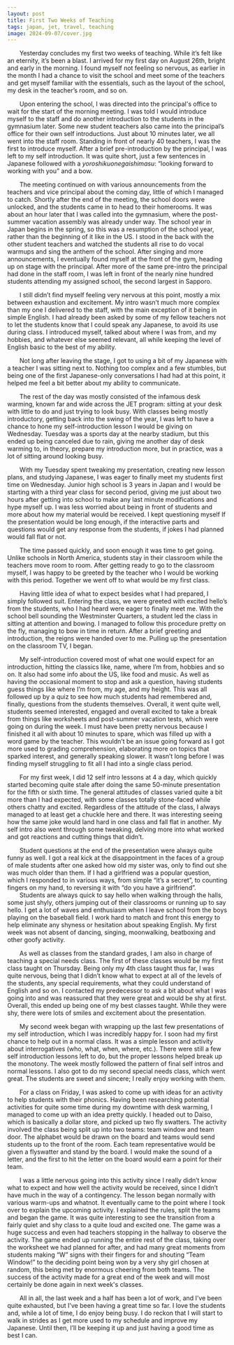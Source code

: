 ```yaml
---
layout: post
title: First Two Weeks of Teaching
tags: japan, jet, travel, teaching
image: 2024-09-07/cover.jpg
---
```


&emsp;&emsp;Yesterday concludes my first two weeks of teaching. While it’s felt like an eternity, it’s been a blast. I arrived for my first day on August 26th, bright and early in the morning. I found myself not feeling so nervous, as earlier in the month I had a chance to visit the school and meet some of the teachers and get myself familiar with the essentials, such as the layout of the school, my desk in the teacher’s room, and so on.  

&emsp;&emsp;Upon entering the school, I was directed into the principal's office to wait for the start of the morning meeting. I was told I would introduce myself to the staff and do another introduction to the students in the gymnasium later. Some new student teachers also came into the principal’s office for their own self introductions. Just about 10 minutes later, we all went into the staff room. Standing in front of nearly 40 teachers, I was the first to introduce myself. After a brief pre-introduction by the principal, I was left to my self introduction. It was quite short, just a few sentences in Japanese followed with a *yoroshikuonegaishimasu*: “looking forward to working with you” and a bow.  

&emsp;&emsp;The meeting continued on with various announcements from the teachers and vice principal about the coming day, little of which I managed to catch. Shortly after the end of the meeting, the school doors were unlocked, and the students came in to head to their homerooms. It was about an hour later that I was called into the gymnasium, where the post-summer vacation assembly was already under way. The school year in Japan begins in the spring, so this was a resumption of the school year, rather than the beginning of it like in the US. I stood in the back with the other student teachers and watched the students all rise to do vocal warmups and sing the anthem of the school. After singing and more announcements, I eventually found myself at the front of the gym, heading up on stage with the principal. After more of the same pre-intro the principal had done in the staff room, I was left in front of the nearly nine hundred students attending my assigned school, the second largest in Sapporo.  

&emsp;&emsp;I still didn’t find myself feeling very nervous at this point, mostly a mix between exhaustion and excitement. My intro wasn’t much more complex than my one I delivered to the staff, with the main exception of it being in simple English. I had already been asked by some of my fellow teachers not to let the students know that I could speak any Japanese, to avoid its use during class. I introduced myself, talked about where I was from, and my hobbies, and whatever else seemed relevant, all while keeping the level of English basic to the best of my ability.  

&emsp;&emsp;Not long after leaving the stage, I got to using a bit of my Japanese with a teacher I was sitting next to. Nothing too complex and a few stumbles, but being one of the first Japanese-only conversations I had had at this point, it helped me feel a bit better about my ability to communicate.  

&emsp;&emsp;The rest of the day was mostly consisted of the infamous desk warming, known far and wide across the JET program: sitting at your desk with little to do and just trying to look busy. With classes being mostly introductory, getting back into the swing of the year, I was left to have a chance to hone my self-introduction lesson I would be giving on Wednesday. Tuesday was a sports day at the nearby stadium, but this ended up being canceled due to rain, giving me another day of desk warming to, in theory, prepare my introduction more, but in practice, was a lot of sitting around looking busy.  

&emsp;&emsp;With my Tuesday spent tweaking my presentation, creating new lesson plans, and studying Japanese, I was eager to finally meet my students first time on Wednesday. Junior high school is 3 years in Japan and I would be starting with a third year class for second period, giving me just about two hours after getting into school to make any last minute modifications and hype myself up. I was less worried about being in front of students and more about how my material would be received. I kept questioning myself If the presentation would be long enough, if the interactive parts and questions would get any response from the students, if jokes I had planned would fall flat or not.  

&emsp;&emsp;The time passed quickly, and soon enough it was time to get going. Unlike schools in North America, students stay in their classroom while the teachers move room to room. After getting ready to go to the classroom myself, I was happy to be greeted by the teacher who I would be working with this period. Together we went off to what would be my first class.  

&emsp;&emsp;Having little idea of what to expect besides what I had prepared, I simply followed suit. Entering the class, we were greeted with excited hello’s from the students, who I had heard were eager to finally meet me. With the school bell sounding the Westminster Quarters, a student led the class in sitting at attention and bowing. I managed to follow this procedure pretty on the fly, managing to bow in time in return. After a brief greeting and introduction, the reigns were handed over to me. Pulling up the presentation on the classroom TV, I began.  

&emsp;&emsp;My self-introduction covered most of what one would expect for an introduction, hitting the classics like, name, where I’m from, hobbies and so on. It also had some info about the US, like food and music. As well as having the occasional moment to stop and ask a question, having students guess things like where I’m from, my age, and my height. This was all followed up by a quiz to see how much students had remembered and, finally, questions from the students themselves. Overall, it went quite well, students seemed interested, engaged and overall excited to take a break from things like worksheets and post-summer vacation tests, which were going on during the week. I must have been pretty nervous because I finished it all with about 10 minutes to spare, which was filled up with a word game by the teacher. This wouldn’t be an issue going forward as I got more used to grading comprehension, elaborating more on topics that sparked interest, and generally speaking slower. It wasn’t long before I was finding myself struggling to fit all I had into a single class period.  

&emsp;&emsp;For my first week, I did 12 self intro lessons at 4 a day, which quickly started becoming quite stale after doing the same 50-minute presentation for the fifth or sixth time. The general attitudes of classes varied quite a bit more than I had expected, with some classes totally stone-faced while others chatty and excited. Regardless of the attitude of the class, I always managed to at least get a chuckle here and there. It was interesting seeing how the same joke would land hard in one class and fall flat in another. My self intro also went through some tweaking, delving more into what worked and got reactions and cutting things that didn’t.  

&emsp;&emsp;Student questions at the end of the presentation were always quite funny as well. I got a real kick at the disappointment in the faces of a group of male students after one asked how old my sister was, only to find out she was much older than them. If I had a girlfriend was a popular question, which I responded to in various ways, from simple “it’s a secret”, to counting fingers on my hand, to reversing it with “do you have a girlfriend”.  
&emsp;&emsp;Students are always quick to say hello when walking through the halls, some just shyly, others jumping out of their classrooms or running up to say hello. I get a lot of waves and enthusiasm when I leave school from the boys playing on the baseball field. I work hard to match and front this energy to help eliminate any shyness or hesitation about speaking English. My first week was not absent of dancing, singing, moonwalking, beatboxing and other goofy activity.  

&emsp;&emsp;As well as classes from the standard grades, I am also in charge of teaching a special needs class. The first of these classes would be my first class taught on Thursday. Being only my 4th class taught thus far, I was quite nervous, being that I didn’t know what to expect at all of the levels of the students, any special requirements, what they could understand of English and so on. I contacted my predecessor to ask a bit about what I was going into and was reassured that they were great and would be shy at first. Overall, this ended up being one of my best classes taught. While they were shy, there were lots of smiles and excitement about the presentation.  

&emsp;&emsp;My second week began with wrapping up the last few presentations of my self introduction, which I was incredibly happy for. I soon had my first chance to help out in a normal class. It was a simple lesson and activity about interrogatives (who, what, when, where, etc.). There were still a few self introduction lessons left to do, but the proper lessons helped break up the monotony. The week mostly followed the pattern of final self intros and normal lessons. I also got to do my second special needs class, which went great. The students are sweet and sincere; I really enjoy working with them.  

&emsp;&emsp;For a class on Friday, I was asked to come up with ideas for an activity to help students with their phonics. Having been researching potential activities for quite some time during my downtime with desk warming, I managed to come up with an idea pretty quickly. I headed out to Daiso, which is basically a dollar store, and picked up two fly swatters. The activity involved the class being split up into two teams: team window and team door. The alphabet would be drawn on the board and teams would send students up to the front of the room. Each team representative would be given a flyswatter and stand by the board. I would make the sound of a letter, and the first to hit the letter on the board would earn a point for their team.  

&emsp;&emsp;I was a little nervous going into this activity since I really didn’t know what to expect and how well the activity would be received, since I didn’t have much in the way of a contingency. The lesson began normally with various warm-ups and whatnot. It eventually came to the point where I took over to explain the upcoming activity. I explained the rules, split the teams and began the game. It was quite interesting to see the transition from a fairly quiet and shy class to a quite loud and excited one. The game was a huge success and even had teachers stopping in the hallway to observe the activity. The game ended up running the entire rest of the class, taking over the worksheet we had planned for after, and had many great moments from students making “W” signs with their fingers for and shouting “Team Window!” to the deciding point being won by a very shy girl chosen at random, this being met by enormous cheering from both teams. The success of the activity made for a great end of the week and will most certainly be done again in next week's classes.  

&emsp;&emsp;All in all, the last week and a half has been a lot of work, and I’ve been quite exhausted, but I’ve been having a great time so far. I love the students and, while a lot of time, I do enjoy being busy. I do reckon that I will start to walk in strides as I get more used to my schedule and improve my Japanese. Until then, I’ll be keeping it up and just having a good time as best I can.  
